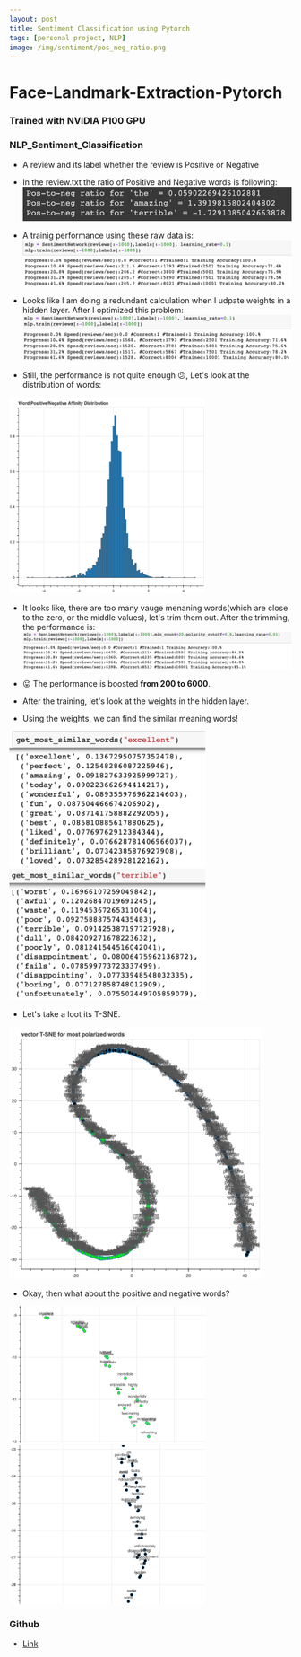 ```yaml
---
layout: post
title: Sentiment Classification using Pytorch
tags: [personal project, NLP]
image: /img/sentiment/pos_neg_ratio.png
---
```

# Face-Landmark-Extraction-Pytorch
### Trained with NVIDIA P100 GPU

### NLP_Sentiment_Classification

* A review and its label whether the review is Positive or Negative


* In the review.txt the ratio of Positive and Negative words is following:
![Positive Negative Ratio](/img/sentiment/pos_neg_ratio.png)

* A trainig performance using these raw data is:
![Before Reduce Noise](/img/sentiment/b4_reduce.png)

* Looks like I am doing a redundant calculation when I udpate weights in a hidden layer. After I optimized this problem:
![First Noise Reduction](/img/sentiment/first_reduction.png)

* Still, the performance is not quite enough :confused:, Let's look at the distribution of words:
<img src="/img/sentiment/bokeh_plot_pos_neg_dist.png" width="350"/> 

* It looks like, there are too many vauge menaning words(which are close to the zero, or the middle values), let's trim them out.
After the trimming, the performance is:
![Last Noise Reduction](/img/sentiment/final_reduction.png)

* :stuck_out_tongue: The performance is boosted **from 200 to 6000**.

* After the training, let's look at the weights in the hidden layer. 
* Using the weights, we can find the similar meaning words!


<img src="/img/sentiment/similar_excellent.png" width="350"/> <img src="/img/sentiment/similar_terrible.png" width="350"/> 


* Let's take a loot its T-SNE.

<img src="/img/sentiment/T-SNE_most_polarized.png" width="450"/> 



* Okay, then what about the positive and negative words?


<img src="/img/sentiment/T-SNE_pos.png" width="350"/> <img src="/img/sentiment/T-SNE_neg.png" width="350"/> 

### Github
- [Link](https://github.com/JaeLee18/NLP_Sentiment_Classification)
